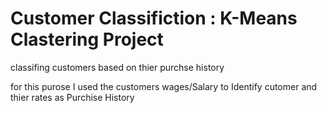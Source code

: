 # Customer Classifiction : K-Means Clastering Project
classifing customers based on thier purchse history

for this purose I used the customers wages/Salary to Identify cutomer and thier rates as Purchise History
